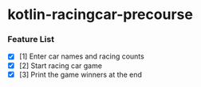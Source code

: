 # kotlin-racingcar-precourse

### Feature List

- [x] [1] Enter car names and racing counts
- [x] [2] Start racing car game
- [x] [3] Print the game winners at the end